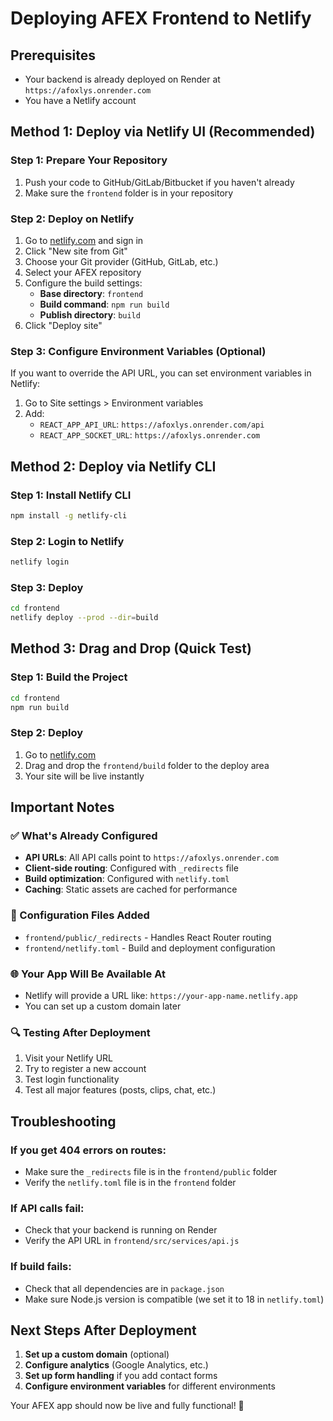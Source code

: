 # Deploying AFEX Frontend to Netlify

## Prerequisites
- Your backend is already deployed on Render at `https://afoxlys.onrender.com`
- You have a Netlify account

## Method 1: Deploy via Netlify UI (Recommended)

### Step 1: Prepare Your Repository
1. Push your code to GitHub/GitLab/Bitbucket if you haven't already
2. Make sure the `frontend` folder is in your repository

### Step 2: Deploy on Netlify
1. Go to [netlify.com](https://netlify.com) and sign in
2. Click "New site from Git"
3. Choose your Git provider (GitHub, GitLab, etc.)
4. Select your AFEX repository
5. Configure the build settings:
   - **Base directory**: `frontend`
   - **Build command**: `npm run build`
   - **Publish directory**: `build`
6. Click "Deploy site"

### Step 3: Configure Environment Variables (Optional)
If you want to override the API URL, you can set environment variables in Netlify:
1. Go to Site settings > Environment variables
2. Add:
   - `REACT_APP_API_URL`: `https://afoxlys.onrender.com/api`
   - `REACT_APP_SOCKET_URL`: `https://afoxlys.onrender.com`

## Method 2: Deploy via Netlify CLI

### Step 1: Install Netlify CLI
```bash
npm install -g netlify-cli
```

### Step 2: Login to Netlify
```bash
netlify login
```

### Step 3: Deploy
```bash
cd frontend
netlify deploy --prod --dir=build
```

## Method 3: Drag and Drop (Quick Test)

### Step 1: Build the Project
```bash
cd frontend
npm run build
```

### Step 2: Deploy
1. Go to [netlify.com](https://netlify.com)
2. Drag and drop the `frontend/build` folder to the deploy area
3. Your site will be live instantly

## Important Notes

### ✅ What's Already Configured
- **API URLs**: All API calls point to `https://afoxlys.onrender.com`
- **Client-side routing**: Configured with `_redirects` file
- **Build optimization**: Configured with `netlify.toml`
- **Caching**: Static assets are cached for performance

### 🔧 Configuration Files Added
- `frontend/public/_redirects` - Handles React Router routing
- `frontend/netlify.toml` - Build and deployment configuration

### 🌐 Your App Will Be Available At
- Netlify will provide a URL like: `https://your-app-name.netlify.app`
- You can set up a custom domain later

### 🔍 Testing After Deployment
1. Visit your Netlify URL
2. Try to register a new account
3. Test login functionality
4. Test all major features (posts, clips, chat, etc.)

## Troubleshooting

### If you get 404 errors on routes:
- Make sure the `_redirects` file is in the `frontend/public` folder
- Verify the `netlify.toml` file is in the `frontend` folder

### If API calls fail:
- Check that your backend is running on Render
- Verify the API URL in `frontend/src/services/api.js`

### If build fails:
- Check that all dependencies are in `package.json`
- Make sure Node.js version is compatible (we set it to 18 in `netlify.toml`)

## Next Steps After Deployment

1. **Set up a custom domain** (optional)
2. **Configure analytics** (Google Analytics, etc.)
3. **Set up form handling** if you add contact forms
4. **Configure environment variables** for different environments

Your AFEX app should now be live and fully functional! 🚀 